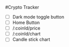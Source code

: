 #Crypto Tracker
-[ ] Dark mode toggle button
-[ ] Home Button
-[ ] /:coinId/price
-[ ] /:coinId/chart
-[ ] Candle stick chart